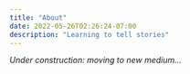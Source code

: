 ```yaml
---
title: "About"
date: 2022-05-26T02:26:24-07:00
description: "Learning to tell stories"
---
```


*Under construction: moving to new medium...*
